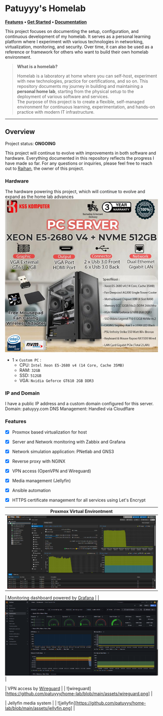 # Patuyyy's Homelab

**[Features]() • [Get Started]() • [Documentation]()**


This project focuses on documenting the setup, configuration, and continuous development of my homelab. It serves as a personal learning platform where I experiment with various technologies in networking, virtualization, monitoring, and security. Over time, it can also be used as a reference or framework for others who want to build their own homelab environment.

> **What is a homelab?**
>
> Homelab is a laboratory at home where you can self-host, experiment with new technologies, practice for certifications, and so on.
> This repository documents my journey in building and maintaining a **personal home lab**, starting from the physical setup to the deployment of various software and services.  
The purpose of this project is to create a flexible, self-managed environment for continuous learning, experimentation, and hands-on practice with modern IT infrastructure.

---

## Overview

Project status: **ONGOING**

This project will continue to evolve with improvements in both software and hardware.
Everything documented in this repository reflects the progress I have made so far.
For any questions or inquiries, please feel free to reach out to [Raihan](https://www.linkedin.com/in/hanihsan/), the owner of this project.

### Hardware

The hardware powering this project, which will continue to evolve and expand as the home lab advances ![Hardware](https://github.com/patuyyy/home-lab/blob/main/assets/server-1.jpeg)

- 1 × `Custom PC`  :
    - CPU: `Intel Xeon E5-2680 v4 (14 Core, Cache 35MB)`
    - RAM: `32GB`
    - SSD: `512GB`
    - VGA: `Nvidia Geforce GT610 2GB DDR3`

### IP and Domain
I have a public IP address and a custom domain configured for this server.
Domain: patuyyy.com
DNS Management: Handled via Cloudflare

### Features

- [x] Proxmox based virtualization for host
- [x] Server and Network monitoring with Zabbix and Grafana
- [x] Network simulation application: PNetlab and GNS3
- [x] Reverse proxy with NGINX
- [x] VPN access (OpenVPN and Wireguard)
- [x] Media management (Jellyfin)
- [x] Ansible automation
- [x] HTTPS certificate management for all services using Let's Encrypt


| Proxmox Virtual Environtment                                                                                    |
| :--:                                                                                                            |
| ![Proxmox](https://github.com/patuyyy/home-lab/blob/main/assets/proxmox.png)                                    |

| Monitoring dashboard powered by [Grafana](https://grafana.com)                                                  |
| ![grafana](https://github.com/patuyyy/home-lab/blob/main/assets/grafana.png)                                    |

| VPN access by [Wireguard](https://www.wireguard.com)                                                            |
| ![wireguard][https://github.com/patuyyy/home-lab/blob/main/assets/wireguard.png]                                |

| Jellyfin media system                                                                                           |
| ![jellyfin][https://github.com/patuyyy/home-lab/blob/main/assets/jellyfin.png]                                  |

